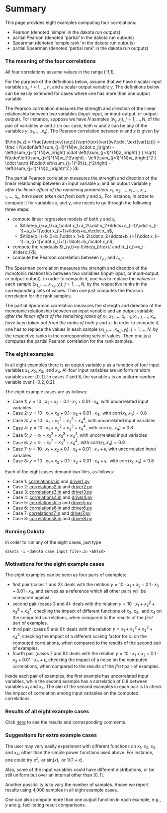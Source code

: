# Summary

This page provides eight examples computing four correlations:
- Pearson (denoted 'simple' in the dakota run outputs)
- partial Pearson (denoted 'partial' in the dakota run outputs)
- Spearman (denoted 'simple rank' in the dakota run outputs)
- partial Spearman (denoted 'partial rank' in the dakota run outputs)

### The meaning of the four correlations

All four correlations assume values in the range [-1,1].

For the purpose of the definitions below, assume that we have $n$ scalar input variables $x_i,~i=1,\ldots,n$, and a scalar output variable $y$.
The definitions below can be easily extended for cases where one has more than one output variable.

The Pearson correlation measures the strength and direction of the linear relationship between two variables (input-input, or input-output, or output-output).
For instance, suppose we have $N\text{ samples }(w_j,z_j),~j=1,\ldots,N$, of the pair of variables $w\text{ and }z$ (in our case, both $w\text{ and }z$ can be any of the variables $y,~x_1,\ldots,x_n$).
The Pearson correlation between $w\text{ and }z$ is given by

$\rho(w,z) = \frac{\text{cov}(w,z)}{\sqrt{\text{var}(w)\cdot \text{var}(z)}} = \frac { N\cdot\left(\sum_{j=1}^{N}w_j\cdot z_j\right) - \left(\sum_{j=1}^{N}w_j\right) \cdot \left(\sum_{j=1}^{N}z_j\right) } { \sqrt{ N\cdot\left(\sum_{j=1}^{N}w_j^2\right) - \left(\sum_{j=1}^{N}w_j\right)^2 } \cdot \sqrt{ N\cdot\left(\sum_{j=1}^{N}z_j^2\right) - \left(\sum_{j=1}^{N}z_j\right)^2 } }$.

The partial Pearson correlation measures the strength and direction of the linear relationship between an input variable $x_i$ and an output variable $y$ *after the linear effect of the remaining parameters* $x_1,~x_2,\ldots,~x_{i-1},~x_{i+1},\ldots,~x_n$, *have been taken out from both* $y\text{ and }x_i$.
For instance, In order to compute it for variables $x_i\text{ and }y$, one needs to go through the following three steps:
- compute linear regression models of both $y\text{ and }x_i$:
  - $\tilde{y_i}=a_0+a_1\cdot x_1+a_2\cdot x_2+\ldots+a_{i-1}\cdot x_{i-1}+a_{i+1}\cdot x_{i+1}+\ldots+a_n\cdot x_n$,
  - $\tilde{x_i}=b_0+b_1\cdot x_1+b_2\cdot x_2+\ldots+b_{i-1}\cdot x_{i-1}+b_{i+1}\cdot x_{i+1}+\ldots+b_n\cdot x_n$;
- compute the residuals $r_{y,i}=y-\tilde{y_i}\text{ and }r_{x,i}=x_i-\tilde{x_i}$;
- compute the Pearson correlation between $r_{y,i}\text{ and }r_{x,i}$.

The Spearman correlation measures the strength and direction of the monotonic relationship between two variables (input-input, or input-output, or output-output).
In order to compute it, one has to replace the values in each sample $(x_{1,j},\ldots,x_{n,j},y_j),~j=1,\ldots,N$, by the respective ranks in the corresponding sets of values.
Then one just computes the Pearson correlation for the rank samples.

The partial Spearman correlation measures the strength and direction of the monotonic relationship between an input variable and an output variable *after the linear effect of the remaining ranks of* $x_1,~x_2,\ldots,~x_{i-1},~x_{i+1},\ldots,~x_n$, *have been taken out from the ranks of both* $y\text{ and }x_i$.
In order to compute it, one has to replace the values in each sample $(x_{1,j},\ldots,x_{n,j},y_j),~j=1,\ldots,N$, by the respective ranks in the corresponding sets of values.
Then one just computes the partial Pearson correlation for the rank samples.

### The eight examples

In all eight examples there is an output variable $y$ as a function of four input variables $x_1,~x_2,~x_3,\text{ and }x_4$.
All four input variables are uniform random variables over $[0,1]$.
In cases 7 and 8, the variable $\epsilon$ is an uniform random variable over $[-0.2, 0.2]$.

The eight example cases are as follows:
- Case 1: $y = 10 \cdot x_1 + x_2 + 0.1 \cdot x_3 + 0.01 \cdot x_4$, with uncorrelated input variables
- Case 2: $y = 10 \cdot x_1 + x_2 + 0.1 \cdot x_3 + 0.01 \cdot x_4,\text{ with corr}(x_1,x_4)=0.8$
- Case 3: $y = 10 \cdot x_1 + x_2^2 + x_3^3 + x_4^4$, with uncorrelated input variables
- Case 4: $y = 10 \cdot x_1 + x_2^2 + x_3^3 + x_4^4,\text{ with corr}(x_1,x_4)=0.8$
- Case 5: $y = x_1 + x_2^2 + x_3^3 + x_4^4$, with uncorrelated input variables
- Case 6: $y = x_1 + x_2^2 + x_3^3 + x_4^4,\text{ with corr}(x_1,x_4)=0.8$
- Case 7: $y = 10 \cdot x_1 + x_2 + 0.1 \cdot x_3 + 0.01 \cdot x_4 + \epsilon$, with uncorrelated input variables
- Case 8: $y = 10 \cdot x_1 + x_2 + 0.1 \cdot x_3 + 0.01 \cdot x_4 + \epsilon,\text{ with corr}(x_1,x_4)=0.8$

Each of the eight cases demand two files, as follows:
- Case 1: [correlations1.in](./1/correlations1.in) and [driver1.py](./1/driver1.py)
- Case 2: [correlations2.in](./2/correlations2.in) and [driver2.py](./2/driver2.py)
- Case 3: [correlations3.in](./3/correlations3.in) and [driver3.py](./3/driver3.py)
- Case 4: [correlations4.in](./4/correlations4.in) and [driver4.py](./4/driver4.py)
- Case 5: [correlations5.in](./5/correlations5.in) and [driver5.py](./5/driver5.py)
- Case 6: [correlations6.in](./6/correlations6.in) and [driver6.py](./6/driver6.py)
- Case 7: [correlations7.in](./7/correlations7.in) and [driver7.py](./7/driver7.py)
- Case 8: [correlations8.in](./8/correlations8.in) and [driver8.py](./8/driver8.py)

### Running Dakota

In order to run any of the eight cases, just type

```
dakota -i <dakota case input file>.in <ENTER>
```

### Motivations for the eight example cases

The eight examples can be seen as four pairs of examples:
- first pair (cases 1 and 2): deals with the relation $y = 10 \cdot x_1 + x_2 + 0.1 \cdot x_3 + 0.01 \cdot x_4$, and serves as a reference which all other pairs will be compared against.
- second pair (cases 3 and 4): deals with the relation $y = 10 \cdot x_1 + x_2^2 + x_3^3 + x_4^4$, checking the impact of different functions of $x_2,~x_3,\text{ and }x_4$ on the computed correlations,
when compared to the results of the *first* pair of examples.
- third pair (cases 5 and 6): deals with the relation $y = x_1 + x_2^2 + x_3^3 + x_4^4$, checking the impact of a different scaling factor for $x_1$ on the computed correlations,
when compared to the results of the *second* pair of examples.
- fourth pair (cases 7 and 8): deals with the relation $y = 10 \cdot x_1 + x_2 + 0.1 \cdot x_3 + 0.01 \cdot x_4 + \epsilon$, checking the impact of a noise on the computed correlations,
when compared to the results of the *first* pair of examples.

Inside each pair of examples, the first example has uncorrelated input variables, while the second example has a correlation of 0.8 between variables $x_1\text{ and }x_4$. The aim of the second examples
in each pair is to check the impact of correlation among input variables on the computed correlations.

### Results of all eight example cases

Click [here](./results) to see the results and corresponding comments.

### Suggestions for extra example cases

The user may very easily experiment with different functions on $x_1,~x_2,~x_3,\text{ and }x_4$, other than
the simple power functions used above. For instance, one could try $e^{x},\text{ or sin}(x),\text{ or }1/(1+x)$.

Also, some of the input variables could have different distributions, or be still uniform but over
an interval other than $[0,1]$.

Another possibility is to vary the number of samples. Above we report results using 4,000 samples in all eight example cases.

One can also compute more than one output function in each example, e.g., $y\text{ and }g$, facilitating result comparisons.

